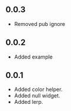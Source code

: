 ## 0.0.3

* Removed pub ignore

## 0.0.2

* Added example

## 0.0.1

* Added color helper.
* Added null widget.
* Added lerp.
